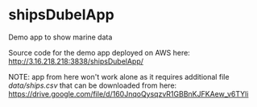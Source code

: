 # shipsDubelApp
Demo app to show marine data

Source code for the demo app deployed on AWS here: http://3.16.218.218:3838/shipsDubelApp/

NOTE: app from here won't work alone as it requires additional file *data/ships.csv* that can be downloaded from here: https://drive.google.com/file/d/160JnqoQysqzvR1GBBnKJFKAew_v6TYli
